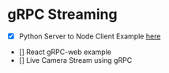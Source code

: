 # gRPC Streaming

- [x] Python Server to Node Client Example [here](https://github.com/Praneet9/gRPC-Streamer/tree/dev/simple_grpc)
- [] React gRPC-web example
- [] Live Camera Stream using gRPC
